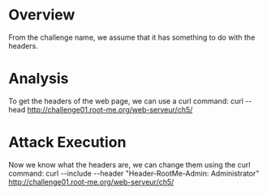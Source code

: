 # Overview
From the challenge name, we assume that it has something to do with the headers.

# Analysis
To get the headers of the web page, we can use a curl command:
curl --head http://challenge01.root-me.org/web-serveur/ch5/

# Attack Execution
Now we know what the headers are, we can change them using the curl command:
curl --include --header "Header-RootMe-Admin: Administrator" http://challenge01.root-me.org/web-serveur/ch5/
